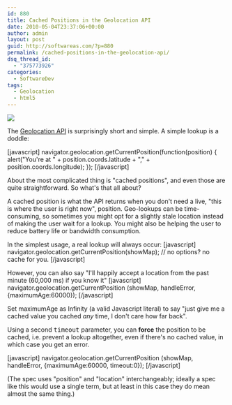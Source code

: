 ```yaml
---
id: 880
title: Cached Positions in the Geolocation API
date: 2010-05-04T23:37:06+00:00
author: admin
layout: post
guid: http://softwareas.com/?p=880
permalink: /cached-positions-in-the-geolocation-api/
dsq_thread_id:
  - "375773926"
categories:
  - SoftwareDev
tags:
  - Geolocation
  - html5
---
```

<img src="http://picupper.com/2010/05/04/here.jpg" />

The <a href="http://dev.w3.org/geo/api/spec-source.html">Geolocation API</a> is surprisingly short and simple. A simple lookup is a doddle:

[javascript]
navigator.geolocation.getCurrentPosition(function(position) {
  alert("You're at " + position.coords.latitude + ","
          + position.coords.longitude);
});
[/javascript]

About the most complicated thing is "cached positions", and even those are quite straightforward. So what's that all about?

A cached position is what the API returns when you don't need a live, "this is where the user is right now", position. Geo-lookups can be time-consuming, so sometimes you might opt for a slightly stale location instead of making the user wait for a lookup. You might also be helping the user to reduce battery life or bandwidth consumption.

In the simplest usage, a real lookup will always occur:
[javascript]
navigator.geolocation.getCurrentPosition(showMap); // no options? no cache for you.
[/javascript]

However, you can also say "I'll happily accept a location from the past minute (60,000 ms) if you know it"
[javascript]
navigator.geolocation.getCurrentPosition
  (showMap, handleError, {maximumAge:60000});
[/javascript]

Set maximumAge as Infinity (a valid Javascript literal) to say "just give me a cached value you cached <em>any</em> time, I don't care how far back".

Using a second <tt>timeout</tt> parameter, you can <strong>force</strong> the position to be cached, i.e. prevent a lookup altogether, even if there's no cached value, in which case you get an error.

[javascript]
navigator.geolocation.getCurrentPosition
  (showMap, handleError, {maximumAge:60000, timeout:0});
[/javascript]

(The spec uses "position" and "location" interchangeably; ideally a spec like this would use a single term, but at least in this case they do mean almost the same thing.)